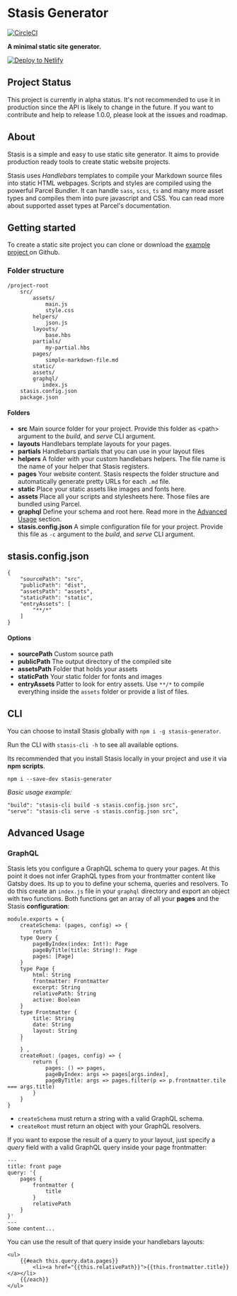 # Stasis Generator 
[![CircleCI](https://circleci.com/gh/Gioni06/stasis-generator/tree/master.svg?style=svg)](https://circleci.com/gh/Gioni06/stasis-generator/tree/master)

**A minimal static site generator.**

[![Deploy to Netlify](https://www.netlify.com/img/deploy/button.svg)](https://app.netlify.com/start/deploy?repository=https://github.com/Gioni06/stasis-basic-example)

## Project Status

This project is currently in alpha status. It's not recommended to use it in production since the API is likely to change in the future. If you want to contribute and help to release 1.0.0, please look at the issues and roadmap.

## About

Stasis is a simple and easy to use static site generator. It aims to provide production ready tools to create static website projects.

Stasis uses *Handlebars* templates to compile your Markdown source files into static HTML webpages. Scripts and styles are compiled using the powerful Parcel Bundler. It can handle `sass`, `scss`, `ts` and many more asset types and compiles them into pure javascript and CSS. You can read more about supported asset types at Parcel's documentation. 

## Getting started

To create a static site project you can clone or download the [example project ](https://github.com/Gioni06/stasis-basic-example) on Github.

### Folder structure

```
/project-root
    src/
        assets/
            main.js
            style.css
        helpers/
            json.js
        layouts/
            base.hbs
        partials/
            my-partial.hbs
        pages/
            simple-markdown-file.md
        static/
        assets/
        graphql/
           index.js
    stasis.config.json
    package.json
``` 
#### Folders

- **src** Main source folder for your project. Provide this folder as \<path\> argument to the *build*, and *serve* CLI argument.
- **layouts** Handlebars template layouts for your pages.
- **partials** Handlebars partials that you can use in your layout files
- **helpers** A folder with your custom handlebars helpers. The file name is the name of your helper that  Stasis registers.
- **pages** Your website content. Stasis respects the folder structure and automatically generate pretty URLs for each `.md` file.
- **static** Place your static assets like images and fonts here.
- **assets** Place all your scripts and stylesheets here. Those files are bundled using Parcel.
- **graphql** Define your schema and root here. Read more in the [Advanced Usage](#advanced-usage) section.
- **stasis.config.json**  A simple configuration file for your project. Provide this file as `-c` argument to the *build*, and *serve* CLI argument.

## stasis.config.json

```
{
    "sourcePath": "src",
    "publicPath": "dist",
    "assetsPath": "assets",
    "staticPath": "static",
    "entryAssets": [
        "**/*"
    ]
}
```

#### Options

-  **sourcePath** Custom source path
-  **publicPath** The output directory of the compiled site
-  **assetsPath** Folder that holds your assets
-  **staticPath** Your static folder for fonts and images
-  **entryAssets** Patter to look for entry assets. Use `**/*` to compile everything inside the `assets` folder or provide a list of files.

## CLI

You can choose to install Stasis globally with `npm i -g stasis-generator`.

Run the CLI with `stasis-cli -h` to see all available options.

Its recommended that you install Stasis locally in your project and use it via **npm scripts**.

`npm i --save-dev stasis-generator`

*Basic usage example:*
```
"build": "stasis-cli build -s stasis.config.json src",
"serve": "stasis-cli serve -s stasis.config.json src",
```

## Advanced Usage

### GraphQL
Stasis lets you configure a GraphQL schema to query your pages. At this point it does not infer GraphQL types from your frontmatter content like Gatsby does. Its up to you to define your schema, queries and resolvers.
To do this create an `index.js` file in your `graphql` directory and export an object with two functions. Both functions get an array of all your **pages** and the Stasis **configuration**:

```
module.exports = {
	createSchema: (pages, config) => {
		return `
	type Query {
        pageByIndex(index: Int!): Page
		pageByTitle(title: String!): Page
        pages: [Page]
    }
    type Page {
        html: String
		frontmatter: Frontmatter
        excerpt: String
        relativePath: String
        active: Boolean
    }
	type Frontmatter {
		title: String
		date: String
		layout: String
	}
	`
	} ,
	createRoot: (pages, config) => {
		return {
			pages: () => pages,
			pageByIndex: args => pages[args.index],
			pageByTitle: args => pages.filter(p => p.frontmatter.tile === args.title)
		}
	}
}
```

- `createSchema` must return a string with a valid GraphQL schema.
- `createRoot` must return an object with your GraphQL resolvers.

If you want to expose the result of a query to your layout, just specify a *query* field with a valid GraphQL query inside your page frontmatter:

```
---
title: front page
query: '{
    pages {
        frontmatter {
            title
        }
        relativePath
    }
}'
---
Some content...
```

You can use the result of that query inside your handlebars layouts:

```
<ul>
    {{#each this.query.data.pages}}
        <li><a href="{{this.relativePath}}">{{this.frontmatter.title}}</a></li>
    {{/each}}
</ul>
```

